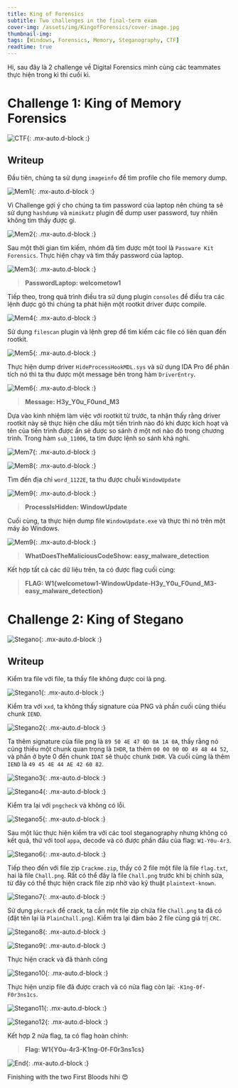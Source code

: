 ```yaml
---
title: King of Forensics
subtitle: Two challenges in the final-term exam
cover-img: /assets/img/KingofForensics/cover-image.jpg
thumbnail-img:
tags: [Windows, Forensics, Memory, Steganography, CTF]
readtime: true
---
```


Hi, sau đây là 2 challenge về Digital Forensics mình cùng các teammates thực hiện trong kì thi cuối kì.

# **Challenge 1: King of Memory Forensics**

![CTF](/assets/img/KingofForensics/KingofMemory.png){: .mx-auto.d-block :}

## **Writeup**

Đầu tiên, chúng ta sử dụng `imageinfo` để tìm profile cho file memory dump.

![Mem1](/assets/img/KingofForensics/Mem1.png){: .mx-auto.d-block :}
 
Vì Challenge gợi ý cho chúng ta tìm password của laptop nên chúng ta sẽ sử dụng `hashdump` và `mimikatz` plugin để dump user password, tuy nhiên không tìm thấy được gì.

![Mem2](/assets/img/KingofForensics/Mem2.png){: .mx-auto.d-block :}
 
Sau một thời gian tìm kiếm, nhóm đã tìm được một tool là `Passware Kit Forensics`. Thực hiện chạy và tìm thấy password của laptop.

![Mem3](/assets/img/KingofForensics/Mem3.png){: .mx-auto.d-block :}
 
> **PasswordLaptop: welcometow1**

Tiếp theo, trong quá trình điều tra sử dụng plugin `consoles` để điều tra các lệnh được gõ thì chúng ta phát hiện một rootkit driver được compile.

![Mem4](/assets/img/KingofForensics/Mem4.png){: .mx-auto.d-block :}
 
Sử dụng `filescan` plugin và lệnh grep để tìm kiếm các file có liên quan đến rootkit.
 
![Mem5](/assets/img/KingofForensics/Mem5.png){: .mx-auto.d-block :}

Thực hiện dump driver `HideProcessHookMDL.sys` và sử dụng IDA Pro để phân tích nó thì ta thu được một message bên trong hàm `DriverEntry`.

![Mem6](/assets/img/KingofForensics/Mem6.png){: .mx-auto.d-block :}
 
> **Message: H3y_Y0u_F0und_M3**

Dựa vào kinh nhiệm làm việc với rootkit từ trước, ta nhận thấy rằng driver rootkit này sẽ thực hiện che dấu một tiến trình nào đó khi được kích hoạt và tên của tiến trình được ẩn sẽ được so sánh ở một nơi nào đó trong chương trình. Trong hàm `sub_11006`, ta tìm được lệnh so sánh khả nghi.

![Mem7](/assets/img/KingofForensics/Mem7.png){: .mx-auto.d-block :}

![Mem8](/assets/img/KingofForensics/Mem8.png){: .mx-auto.d-block :}
 
Tìm đến địa chỉ `word_1122E`, ta thu được chuỗi `WindowUpdate`

![Mem9](/assets/img/KingofForensics/Mem9.png){: .mx-auto.d-block :}
 
> **ProcessIsHidden: WindowUpdate**

Cuối cùng, ta thực hiện dump file `WindowUpdate.exe` và thực thi nó trên một máy ảo Windows.

![Mem9](/assets/img/KingofForensics/Mem10.png){: .mx-auto.d-block :}
 
> **WhatDoesTheMaliciousCodeShow: easy_malware_detection**

Kết hợp tất cả các dữ liệu trên, ta có được flag cuối cùng:

> **FLAG: W1{welcometow1-WindowUpdate-H3y_Y0u_F0und_M3-easy_malware_detection}**

# **Challenge 2: King of Stegano**

![Stegano](/assets/img/KingofForensics/KingofStegano.png){: .mx-auto.d-block :}

## **Writeup**

Kiểm tra file với file, ta thấy file không được coi là png.

![Stegano1](/assets/img/KingofForensics/Stegano1.png){: .mx-auto.d-block :}
 
Kiểm tra với `xxd`, ta không thấy signature của PNG và phần cuối cũng thiếu chunk `IEND`.

![Stegano2](/assets/img/KingofForensics/Stegano2.png){: .mx-auto.d-block :}
 
Ta thêm signature của file png là `89 50 4E 47 0D 0A 1A 0A`, thấy rằng nó cũng thiếu một chunk quan trọng là `IHDR`, ta thêm `00 00 00 0D 49 48 44 52`, và phần ở byte 0 đến chunk `IDAT` sẽ thuộc chunk `IHDR`. Và cuối cùng là thêm `IEND` là `49 45 4E 44 AE 42 60 82`.
 
![Stegano3](/assets/img/KingofForensics/Stegano3.png){: .mx-auto.d-block :}

![Stegano4](/assets/img/KingofForensics/Stegano4.png){: .mx-auto.d-block :}

Kiểm tra lại với `pngcheck` và không có lỗi.

![Stegano5](/assets/img/KingofForensics/Stegano5.png){: .mx-auto.d-block :}
 
Sau một lúc thực hiện kiểm tra với các tool steganography nhưng không có kết quả, thử với tool `appa`, decode và có được phần đầu của flag: `W1-Y0u-4r3`.

![Stegano6](/assets/img/KingofForensics/Stegano6.png){: .mx-auto.d-block :}
 
Tiếp theo đến với file zip `Crackme.zip`, thấy có 2 file một file là file `flag.txt`, hai là file `Chall.png`. Rất có thể đây là file `Chall.png` trước khi bị chỉnh sửa, từ đây có thể thực hiện crack file zip nhờ vào kỹ thuật  `plaintext-known`.

![Stegano7](/assets/img/KingofForensics/Stegano7.png){: .mx-auto.d-block :}
 
Sử dụng `pkcrack` để crack, ta cần một file zip chứa file `Chall.png` ta đã có (đặt tên lại là `PlainChall.png`). Kiểm tra lại đảm bảo 2 file cùng giá trị `CRC`.

![Stegano8](/assets/img/KingofForensics/Stegano8.png){: .mx-auto.d-block :}

![Stegano9](/assets/img/KingofForensics/Stegano9.png){: .mx-auto.d-block :}
 
 
Thực hiện crack và đã thành công
 
![Stegano10](/assets/img/KingofForensics/Stegano10.png){: .mx-auto.d-block :} 
 
Thực hiện unzip file đã được crach và có nửa flag còn lại: `-K1ng-0f-F0r3ns1cs`.

![Stegano11](/assets/img/KingofForensics/Stegano11.png){: .mx-auto.d-block :}

![Stegano12](/assets/img/KingofForensics/Stegano12.png){: .mx-auto.d-block :}

Kết hợp 2 nửa flag, ta có flag hoàn chỉnh:
 
> **Flag: W1{Y0u-4r3-K1ng-0f-F0r3ns1cs}**

![End](/assets/img/KingofForensics/End.png){: .mx-auto.d-block :}

Finishing with the two First Bloods hihi 😍